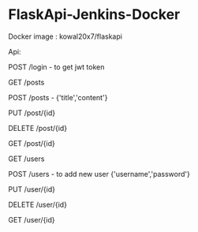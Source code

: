 # FlaskApi-Jenkins-Docker
 Docker image : kowal20x7/flaskapi

Api:

POST   /login    - to get jwt token

GET    /posts

POST   /posts    - {'title','content'}

PUT    /post/{id}

DELETE /post/{id}

GET    /post/{id}

GET    /users

POST   /users    - to add new user {'username','password'}

PUT    /user/{id}

DELETE /user/{id}

GET    /user/{id}
